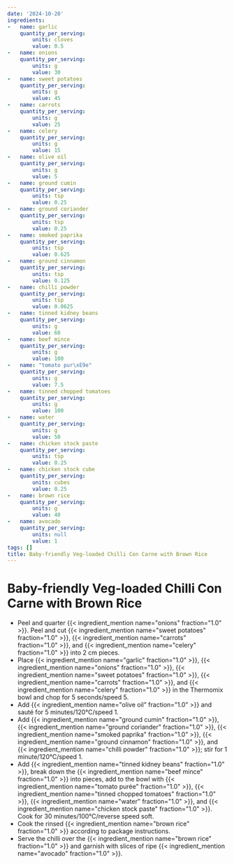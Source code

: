 ```yaml
---
date: '2024-10-20'
ingredients:
-   name: garlic
    quantity_per_serving:
        units: cloves
        value: 0.5
-   name: onions
    quantity_per_serving:
        units: g
        value: 30
-   name: sweet potatoes
    quantity_per_serving:
        units: g
        value: 45
-   name: carrots
    quantity_per_serving:
        units: g
        value: 25
-   name: celery
    quantity_per_serving:
        units: g
        value: 15
-   name: olive oil
    quantity_per_serving:
        units: g
        value: 5
-   name: ground cumin
    quantity_per_serving:
        units: tsp
        value: 0.25
-   name: ground coriander
    quantity_per_serving:
        units: tsp
        value: 0.25
-   name: smoked paprika
    quantity_per_serving:
        units: tsp
        value: 0.625
-   name: ground cinnamon
    quantity_per_serving:
        units: tsp
        value: 0.125
-   name: chilli powder
    quantity_per_serving:
        units: tsp
        value: 0.0625
-   name: tinned kidney beans
    quantity_per_serving:
        units: g
        value: 60
-   name: beef mince
    quantity_per_serving:
        units: g
        value: 100
-   name: "tomato pur\xE9e"
    quantity_per_serving:
        units: g
        value: 7.5
-   name: tinned chopped tomatoes
    quantity_per_serving:
        units: g
        value: 100
-   name: water
    quantity_per_serving:
        units: g
        value: 50
-   name: chicken stock paste
    quantity_per_serving:
        units: tsp
        value: 0.25
-   name: chicken stock cube
    quantity_per_serving:
        units: cubes
        value: 0.25
-   name: brown rice
    quantity_per_serving:
        units: g
        value: 40
-   name: avocado
    quantity_per_serving:
        units: null
        value: 1
tags: []
title: Baby-friendly Veg-loaded Chilli Con Carne with Brown Rice
---
```

# Baby-friendly Veg-loaded Chilli Con Carne with Brown Rice

- Peel and quarter {{< ingredient_mention name="onions" fraction="1.0" >}}. Peel and cut {{< ingredient_mention name="sweet potatoes" fraction="1.0" >}}, {{< ingredient_mention name="carrots" fraction="1.0" >}}, and {{< ingredient_mention name="celery" fraction="1.0" >}} into 2 cm pieces.
- Place {{< ingredient_mention name="garlic" fraction="1.0" >}}, {{< ingredient_mention name="onions" fraction="1.0" >}}, {{< ingredient_mention name="sweet potatoes" fraction="1.0" >}}, {{< ingredient_mention name="carrots" fraction="1.0" >}}, and {{< ingredient_mention name="celery" fraction="1.0" >}} in the Thermomix bowl and chop for 5 seconds/speed 5.
- Add {{< ingredient_mention name="olive oil" fraction="1.0" >}} and sauté for 5 minutes/120°C/speed 1.
- Add {{< ingredient_mention name="ground cumin" fraction="1.0" >}}, {{< ingredient_mention name="ground coriander" fraction="1.0" >}}, {{< ingredient_mention name="smoked paprika" fraction="1.0" >}}, {{< ingredient_mention name="ground cinnamon" fraction="1.0" >}}, and {{< ingredient_mention name="chilli powder" fraction="1.0" >}}; stir for 1 minute/120°C/speed 1.
- Add {{< ingredient_mention name="tinned kidney beans" fraction="1.0" >}}, break down the {{< ingredient_mention name="beef mince" fraction="1.0" >}} into pieces, add to the bowl with {{< ingredient_mention name="tomato purée" fraction="1.0" >}}, {{< ingredient_mention name="tinned chopped tomatoes" fraction="1.0" >}}, {{< ingredient_mention name="water" fraction="1.0" >}}, and {{< ingredient_mention name="chicken stock paste" fraction="1.0" >}}. Cook for 30 minutes/100°C/reverse speed soft.
- Cook the rinsed {{< ingredient_mention name="brown rice" fraction="1.0" >}} according to package instructions.
- Serve the chilli over the {{< ingredient_mention name="brown rice" fraction="1.0" >}} and garnish with slices of ripe {{< ingredient_mention name="avocado" fraction="1.0" >}}.